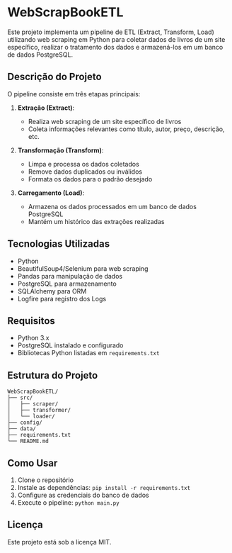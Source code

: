 # WebScrapBookETL

Este projeto implementa um pipeline de ETL (Extract, Transform, Load) utilizando web scraping em Python para coletar dados de livros de um site específico, realizar o tratamento dos dados e armazená-los em um banco de dados PostgreSQL.

## Descrição do Projeto

O pipeline consiste em três etapas principais:

1. **Extração (Extract)**: 
   - Realiza web scraping de um site específico de livros
   - Coleta informações relevantes como título, autor, preço, descrição, etc.

2. **Transformação (Transform)**:
   - Limpa e processa os dados coletados
   - Remove dados duplicados ou inválidos
   - Formata os dados para o padrão desejado

3. **Carregamento (Load)**:
   - Armazena os dados processados em um banco de dados PostgreSQL
   - Mantém um histórico das extrações realizadas

## Tecnologias Utilizadas

- Python
- BeautifulSoup4/Selenium para web scraping
- Pandas para manipulação de dados
- PostgreSQL para armazenamento
- SQLAlchemy para ORM
- Logfire para registro dos Logs
## Requisitos

- Python 3.x
- PostgreSQL instalado e configurado
- Bibliotecas Python listadas em `requirements.txt`

## Estrutura do Projeto

```
WebScrapBookETL/
├── src/
│   ├── scraper/
│   ├── transformer/
│   └── loader/
├── config/
├── data/
├── requirements.txt
└── README.md
```

## Como Usar

1. Clone o repositório
2. Instale as dependências: `pip install -r requirements.txt`
3. Configure as credenciais do banco de dados
4. Execute o pipeline: `python main.py`


## Licença

Este projeto está sob a licença MIT. 